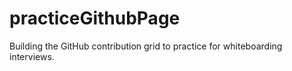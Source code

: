 # practiceGithubPage
Building the GitHub contribution grid to practice for whiteboarding interviews. 
